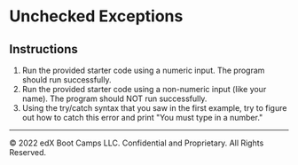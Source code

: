 # Unchecked Exceptions

## Instructions

1. Run the provided starter code using a numeric input. The program should run successfully.
2. Run the provided starter code using a non-numeric input (like your name). The program should NOT run successfully.
3. Using the try/catch syntax that you saw in the first example, try to figure out how to catch this error and print "You must type in a number."

---

© 2022 edX Boot Camps LLC. Confidential and Proprietary. All Rights Reserved.
